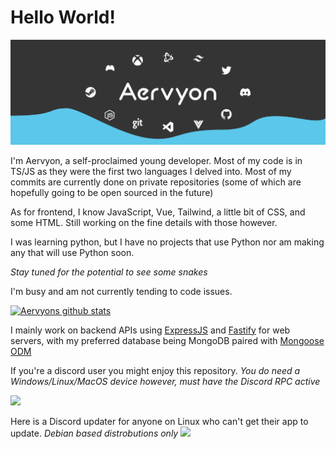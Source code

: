 # Hello World!

<p>
    <img src="https://github.com/Aervyon/Aervyon/blob/master/Banner.svg?raw=true" alt="A small banner, you aren't missing much" width="1500px"></i>
</p>

I'm Aervyon, a self-proclaimed young developer. Most of my code is in TS/JS as they were the first two languages I delved into.
Most of my commits are currently done on private repositories (some of which are hopefully going to be open sourced in the future)

As for frontend, I know JavaScript, Vue, Tailwind, a little bit of CSS, and some HTML. Still working on the fine details with those however.

I was learning python, but I have no projects that use Python nor am making any that will use Python soon.

*Stay tuned for the potential to see some snakes*

I'm busy and am not currently tending to code issues.


[![Aervyons github stats](https://github-readme-stats.vercel.app/api?username=Aervyon&hide=["contribs","issues","prs"]&show_icons=true&hide_rank=true&bg_color=464646&text_color=ffffff&title_color=77C8FF)](https://github.com/Aervyon)

I mainly work on backend APIs using <a href="https://expressjs.com">ExpressJS</a> and <a href="https://fastify.io">Fastify</a> for web servers, with my preferred database being MongoDB paired with <a href="https://https://mongoosejs.com/">Mongoose ODM</a>

If you're a discord user you might enjoy this repository. *You do need a Windows/Linux/MacOS device however, must have the Discord RPC active*

<a href="https://github.com/Aervyon/jsLiam">
  <img src="https://github-readme-stats.vercel.app/api/pin/?username=Aervyon&repo=jsLiam&bg_color=464646&text_color=ffffff&title_color=77C8FF" />
</a>

Here is a Discord updater for anyone on Linux who can't get their app to update. *Debian based distrobutions only*
<a href="https://github.com/Aervyon/discord-updaters">
  <img src="https://github-readme-stats.vercel.app/api/pin/?username=Aervyon&repo=discord-updaters&bg_color=464646&text_color=ffffff&title_color=77C8FF" />
</a>
